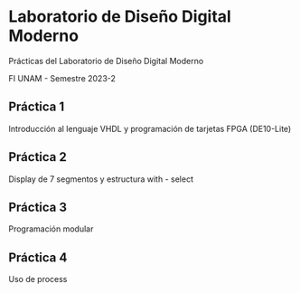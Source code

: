 # Laboratorio de Diseño Digital Moderno 

Prácticas del Laboratorio de Diseño Digital Moderno

FI UNAM - Semestre 2023-2

## Práctica 1

Introducción al lenguaje VHDL y programación de tarjetas FPGA (DE10-Lite)

## Práctica 2

Display de 7 segmentos y estructura with - select

## Práctica 3

Programación modular

## Práctica 4

Uso de process